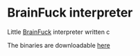 # BrainFuck interpreter

Little [BrainFuck](https://en.wikipedia.org/wiki/Brainfuck) interpreter written c

The binaries are downloadable [here](https://github.com/5IGI0/brainfuck-interpreter/releases/)
